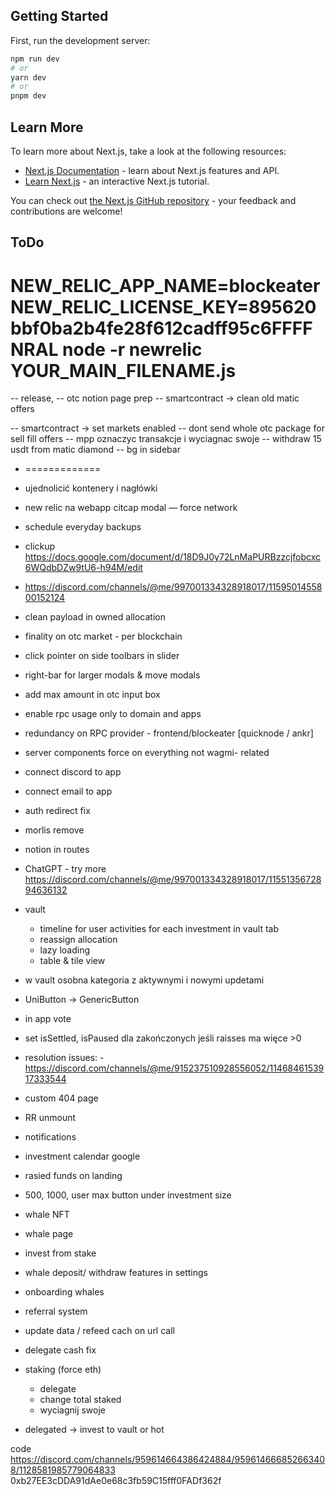 ## Getting Started

First, run the development server:

```bash
npm run dev
# or
yarn dev
# or
pnpm dev
```

## Learn More

To learn more about Next.js, take a look at the following resources:

- [Next.js Documentation](https://nextjs.org/docs) - learn about Next.js features and API.
- [Learn Next.js](https://nextjs.org/learn) - an interactive Next.js tutorial.

You can check out [the Next.js GitHub repository](https://github.com/vercel/next.js/) - your feedback and contributions are welcome!


## ToDo
NEW_RELIC_APP_NAME=blockeater NEW_RELIC_LICENSE_KEY=895620bbf0ba2b4fe28f612cadff95c6FFFFNRAL node -r newrelic YOUR_MAIN_FILENAME.js
=================
-- release, 
-- otc notion page prep
-- smartcontract -> clean old matic offers

-- smartcontract -> set markets enabled
-- dont send whole otc package for sell fill offers
-- mpp oznaczyc transakcje i wyciagnac swoje
-- withdraw 15 usdt from matic diamond
-- bg in sidebar
- =============
- ujednolicić kontenery i nagłówki
- new relic na webapp
citcap modal —  force network
- schedule everyday backups
- clickup https://docs.google.com/document/d/18D9J0y72LnMaPURBzzcjfobcxc6WQdbDZw9tU6-h94M/edit
- https://discord.com/channels/@me/997001334328918017/1159501455800152124
- clean payload in owned allocation
- finality on otc market - per blockchain
- click pointer on side toolbars in slider
- right-bar for larger modals & move modals
- add max amount in otc input box
- enable rpc usage only to domain and apps
- redundancy on RPC provider - frontend/blockeater [quicknode / ankr]
- server components force on everything not wagmi- related
- connect discord to app
- connect email to app
- auth redirect fix
- morlis remove
- notion in routes
- ChatGPT - try more https://discord.com/channels/@me/997001334328918017/1155135672894636132
- vault
  - timeline for user activities for each investment in vault tab
  - reassign allocation
  - lazy loading
  - table & tile view
- w vault osobna kategoria z aktywnymi i nowymi updetami
- UniButton -> GenericButton
- in app vote
- set isSettled, isPaused dla zakończonych jeśli raisses ma więce >0
- resolution issues: - https://discord.com/channels/@me/915237510928556052/1146846153917333544
- custom 404 page
- RR unmount
- notifications

- investment calendar google
- rasied funds on landing
- 500, 1000, user max button under investment size

- whale NFT
- whale page
- invest from stake
- whale deposit/ withdraw features in settings
- onboarding whales
- referral system
- update data / refeed cach on url call



- delegate cash fix
- staking (force eth)
  - delegate
  - change total staked
  - wyciagnij swoje
- delegated -> invest to vault or hot








code
https://discord.com/channels/959614664386424884/959614666852663408/1128581985779064833
0xb27EE3cDDA91dAe0e68c3fb59C15fff0FADf362f
